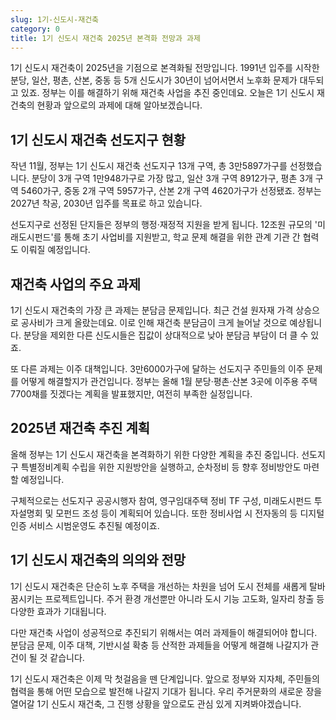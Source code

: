 ```yaml
---
slug: 1기-신도시-재건축
category: 0
title: 1기 신도시 재건축 2025년 본격화 전망과 과제
---
```


1기 신도시 재건축이 2025년을 기점으로 본격화될 전망입니다. 1991년 입주를 시작한 분당, 일산, 평촌, 산본, 중동 등 5개 신도시가 30년이 넘어서면서 노후화 문제가 대두되고 있죠. 정부는 이를 해결하기 위해 재건축 사업을 추진 중인데요. 오늘은 1기 신도시 재건축의 현황과 앞으로의 과제에 대해 알아보겠습니다.

## 1기 신도시 재건축 선도지구 현황

작년 11월, 정부는 1기 신도시 재건축 선도지구 13개 구역, 총 3만5897가구를 선정했습니다. 분당이 3개 구역 1만948가구로 가장 많고, 일산 3개 구역 8912가구, 평촌 3개 구역 5460가구, 중동 2개 구역 5957가구, 산본 2개 구역 4620가구가 선정됐죠. 정부는 2027년 착공, 2030년 입주를 목표로 하고 있습니다.

선도지구로 선정된 단지들은 정부의 행정·재정적 지원을 받게 됩니다. 12조원 규모의 '미래도시펀드'를 통해 초기 사업비를 지원받고, 학교 문제 해결을 위한 관계 기관 간 협력도 이뤄질 예정입니다.

## 재건축 사업의 주요 과제

1기 신도시 재건축의 가장 큰 과제는 분담금 문제입니다. 최근 건설 원자재 가격 상승으로 공사비가 크게 올랐는데요. 이로 인해 재건축 분담금이 크게 늘어날 것으로 예상됩니다. 분당을 제외한 다른 신도시들은 집값이 상대적으로 낮아 분담금 부담이 더 클 수 있죠.

또 다른 과제는 이주 대책입니다. 3만6000가구에 달하는 선도지구 주민들의 이주 문제를 어떻게 해결할지가 관건입니다. 정부는 올해 1월 분당·평촌·산본 3곳에 이주용 주택 7700채를 짓겠다는 계획을 발표했지만, 여전히 부족한 실정입니다.

## 2025년 재건축 추진 계획

올해 정부는 1기 신도시 재건축을 본격화하기 위한 다양한 계획을 추진 중입니다. 선도지구 특별정비계획 수립을 위한 지원방안을 실행하고, 순차정비 등 향후 정비방안도 마련할 예정입니다.

구체적으로는 선도지구 공공시행자 참여, 영구임대주택 정비 TF 구성, 미래도시펀드 투자설명회 및 모펀드 조성 등이 계획되어 있습니다. 또한 정비사업 시 전자동의 등 디지털인증 서비스 시범운영도 추진될 예정이죠.

## 1기 신도시 재건축의 의의와 전망

1기 신도시 재건축은 단순히 노후 주택을 개선하는 차원을 넘어 도시 전체를 새롭게 탈바꿈시키는 프로젝트입니다. 주거 환경 개선뿐만 아니라 도시 기능 고도화, 일자리 창출 등 다양한 효과가 기대됩니다.

다만 재건축 사업이 성공적으로 추진되기 위해서는 여러 과제들이 해결되어야 합니다. 분담금 문제, 이주 대책, 기반시설 확충 등 산적한 과제들을 어떻게 해결해 나갈지가 관건이 될 것 같습니다.

1기 신도시 재건축은 이제 막 첫걸음을 뗀 단계입니다. 앞으로 정부와 지자체, 주민들의 협력을 통해 어떤 모습으로 발전해 나갈지 기대가 됩니다. 우리 주거문화의 새로운 장을 열어갈 1기 신도시 재건축, 그 진행 상황을 앞으로도 관심 있게 지켜봐야겠습니다.